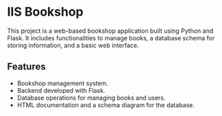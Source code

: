 # IIS Bookshop

This project is a web-based bookshop application built using Python and Flask. It includes functionalities to manage books, a database schema for storing information, and a basic web interface.

## Features

- Bookshop management system.
- Backend developed with Flask.
- Database operations for managing books and users.
- HTML documentation and a schema diagram for the database.
